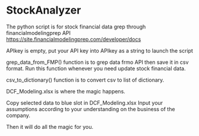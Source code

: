 # StockAnalyzer

The python script is for stock financial data grep through financialmodelingprep API 
https://site.financialmodelingprep.com/developer/docs

APIkey is empty, put your API key into APIkey as a string to launch the script


grep_data_from_FMP() function is to grep data frmo API then save it in csv format.
Run this function whenever you need update stock financial data.

csv_to_dictionary() function is to convert csv to list of dictionary.

DCF_Modeling.xlsx is where the magic happens.

Copy selected data to blue slot in DCF_Modeling.xlsx
Input your assumptions according to your understanding on the business of the company.

Then it will do all the magic for you.
